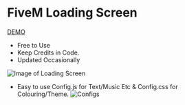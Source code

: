 # FiveM Loading Screen
[DEMO](https://sad-fermat-e296a5.netlify.app)

* Free to Use
* Keep Credits in Code.
* Updated Occasionally


![Image of Loading Screen](https://i.imgur.com/pXcRIVS.png)

* Easy to use Config.js for Text/Music Etc & Config.css for Colouring/Theme.
![Configs](https://i.imgur.com/8uNQVav.png)
